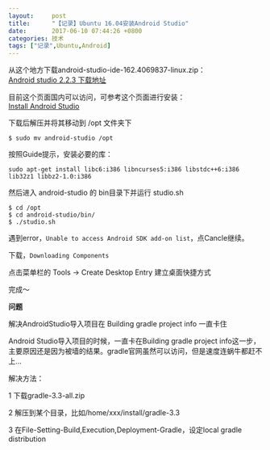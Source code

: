 ```yaml
---
layout:     post
title:      "【记录】Ubuntu 16.04安装Android Studio"
date:       2017-06-10 07:44:26 +0800
categories: 技术
tags: ["记录",Ubuntu,Android]
---
```

从这个地方下载android-studio-ide-162.4069837-linux.zip：<br>
[Android studio 2.2.3 下载地址](https://developer.android.google.cn/studio/index.html)

目前这个页面国内可以访问，可参考这个页面进行安装：<br>
[Install Android Studio](https://developer.android.google.cn/studio/install.html)

下载后解压并将其移动到 /opt 文件夹下
```
$ sudo mv android-studio /opt
```

按照Guide提示，安装必要的库：
```
sudo apt-get install libc6:i386 libncurses5:i386 libstdc++6:i386 lib32z1 libbz2-1.0:i386
```

然后进入 android-studio 的 bin目录下并运行 studio.sh
```
$ cd /opt
$ cd android-studio/bin/
$ ./studio.sh 
```
遇到error，`Unable to access Android SDK add-on list`，点Cancle继续。

下载，`Downloading Components`

点击菜单栏的 Tools -> Create Desktop Entry 建立桌面快捷方式

完成～

**问题**

解决AndroidStudio导入项目在 Building gradle project info 一直卡住 

Android Studio导入项目的时候，一直卡在Building gradle project info这一步，主要原因还是因为被墙的结果。gradle官网虽然可以访问，但是速度连蜗牛都赶不上...

解决方法：

1 下载gradle-3.3-all.zip

2 解压到某个目录，比如/home/xxx/install/gradle-3.3

3 在File-Setting-Build,Execution,Deployment-Gradle，设定local gradle distribution
